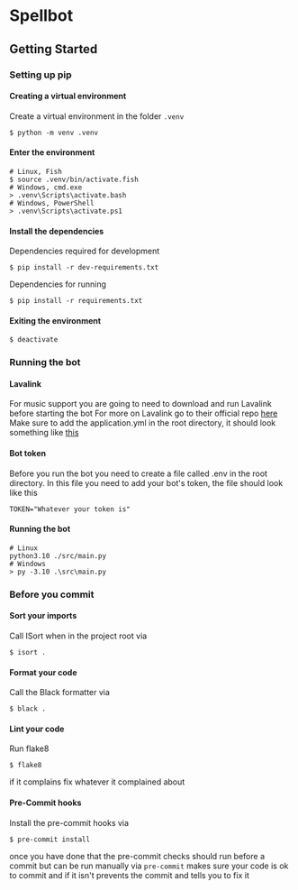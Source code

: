# Spellbot

## Getting Started

### Setting up pip

#### Creating a virtual environment

Create a virtual environment in the folder `.venv`
```shell
$ python -m venv .venv
```

#### Enter the environment
```shell
# Linux, Fish
$ source .venv/bin/activate.fish
# Windows, cmd.exe
> .venv\Scripts\activate.bash
# Windows, PowerShell
> .venv\Scripts\activate.ps1
```

#### Install the dependencies

Dependencies required for development
```shell
$ pip install -r dev-requirements.txt
```

Dependencies for running
```shell
$ pip install -r requirements.txt
```

#### Exiting the environment
```shell
$ deactivate
```

### Running the bot

#### Lavalink
For music support you are going to need to download and run Lavalink before starting the bot
For more on Lavalink go to their official repo [here](https://github.com/freyacodes/Lavalink)
Make sure to add the application.yml in the root directory, it should look something like [this](https://github.com/freyacodes/Lavalink/blob/master/LavalinkServer/application.yml.example/)

#### Bot token
Before you run the bot you need to create a file called .env in the root directory.
In this file you need to add your bot's token, the file should look like this
```env
TOKEN="Whatever your token is"
```

#### Running the bot
```shell
# Linux
python3.10 ./src/main.py
# Windows
> py -3.10 .\src\main.py
```

### Before you commit

#### Sort your imports
Call ISort when in the project root via
```shell
$ isort .
```

#### Format your code
Call the Black formatter via
```shell
$ black .
```

#### Lint your code
Run flake8
```shell
$ flake8
```
if it complains fix whatever it complained about

#### Pre-Commit hooks
Install the pre-commit hooks via
```shell
$ pre-commit install
```
once you have done that the pre-commit checks should run before a commit but can be run manually via `pre-commit`
makes sure your code is ok to commit and if it isn't prevents the commit and tells you to fix it
